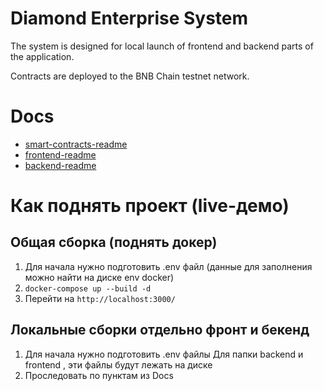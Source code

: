 # Diamond Enterprise System

The system is designed for local launch of frontend and backend parts of the application.

Contracts are deployed to the BNB Chain testnet network.

# Docs

- [smart-contracts-readme](./contracts/README.md)
- [frontend-readme](./frontend/README.md)
- [backend-readme](./backend/README.md)

# Как поднять проект (live-демо)

## Общая сборка (поднять докер)

1. Для начала нужно подготовить .env файл (данные для заполнения можно найти на диске env docker)
2. `docker-compose up --build -d`
3. Перейти на `http://localhost:3000/`

## Локальные сборки отдельно фронт и бекенд

1. Для начала нужно подготовить .env файлы
   Для папки backend и frontend , эти файлы будут лежать на диске
2. Проследовать по пунктам из Docs
